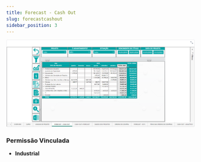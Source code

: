 ```yaml
---
title: Forecast - Cash Out
slug: forecastcashout
sidebar_position: 3
---
```


![Alt text](image-3.png)





### Permissão Vinculada

- **Industrial**